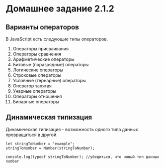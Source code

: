 # Домашнее задание 2.1.2

## Варианты операторов

В JavaScript есть следующие типы операторов.

1. Операторы присваивания
2. Операторы сравнения
3. Арифметические операторы
4. Битовые (поразрядные) операторы
5. Логические операторы
6. Строковые операторы
7. Условные (тернарные) операторы
8. Оператор запятая
9. Унарные операторы
10. Операторы отношения
11. Бинарные операторы

## Динамическая типизация

Динамическая типизация - возможность одного типа данных превращаться в другой.

```JS
let stringToNumber = "example";
stringToNumber = Number(stringToNumber);

console.log(typeof stringToNumber); //убедиться, что новый тип данных number
```
